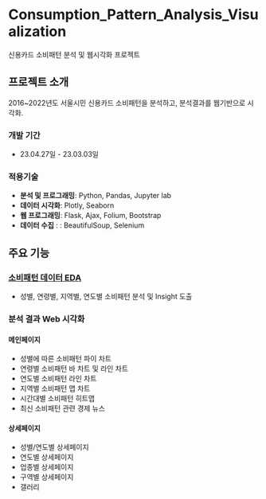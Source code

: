 # Consumption_Pattern_Analysis_Visualization
신용카드 소비패턴 분석 및 웹시각화 프로젝트


## 프로젝트 소개
2016~2022년도 서울시민 신용카드 소비패턴을 분석하고, 분석결과를 웹기반으로 시각화.
<br>

### 개발 기간
* 23.04.27일 - 23.03.03일


### 적용기술
- **분석 및 프로그래밍**: Python, Pandas, Jupyter lab
- **데이터 시각화**: Plotly, Seaborn
- **웹 프로그래밍**: Flask, Ajax, Folium, Bootstrap
- **데이터 수집** : : BeautifulSoup, Selenium


## 주요 기능
### <a href="https://github.com/ar-kim2/Consumption_Pattern_Analysis_Visualization/tree/master/eda" >소비패턴 데이터 EDA</a>
- 성별, 연령별, 지역별, 연도별 소비패턴 분석 및 Insight 도출

### 분석 결과 Web 시각화
#### 메인페이지
- 성별에 따른 소비패턴 파이 차트
- 연령별 소비패턴 바 차트 및 라인 차트
- 연도별 소비패턴 라인 차트
- 지역별 소비패턴 맵 차트
- 시간대별 소비패턴 히트맵
- 최신 소비패턴 관련 경제 뉴스

#### 상세페이지
- 성별/연도별 상세페이지
- 연도별 상세페이지
- 업종별 상세페이지
- 구역별 상세페이지
- 갤러리
